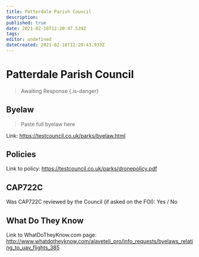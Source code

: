 ```yaml
---
title: Patterdale Parish Council
description: 
published: true
date: 2021-02-16T12:20:47.539Z
tags: 
editor: undefined
dateCreated: 2021-02-16T12:20:43.933Z
---
```


# Patterdale Parish Council
>  Awaiting Response
> {.is-danger}

## Byelaw
> Paste full byelaw here

Link:
https://testcouncil.co.uk/parks/byelaw.html

## Policies
Link to policy:
https://testcouncil.co.uk/parks/dronepolicy.pdf

## CAP722C

Was CAP722C reviewed by the Council (if asked on the FOI): Yes / No

## What Do They Know

Link to WhatDoTheyKnow.com page:
http://www.whatdotheyknow.com/alaveteli_pro/info_requests/byelaws_relating_to_uav_flights_385

